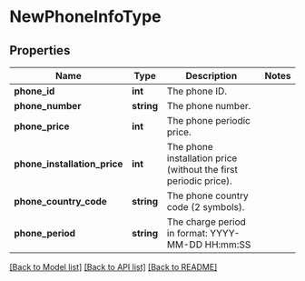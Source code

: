 # NewPhoneInfoType

## Properties
Name | Type | Description | Notes
------------ | ------------- | ------------- | -------------
**phone_id** | **int** | The phone ID. | 
**phone_number** | **string** | The phone number. | 
**phone_price** | **int** | The phone periodic price. | 
**phone_installation_price** | **int** | The phone installation price (without the first periodic price). | 
**phone_country_code** | **string** | The phone country code (2 symbols). | 
**phone_period** | **string** | The charge period in format: YYYY-MM-DD HH:mm:SS | 

[[Back to Model list]](../README.md#documentation-for-models) [[Back to API list]](../README.md#documentation-for-api-endpoints) [[Back to README]](../README.md)


